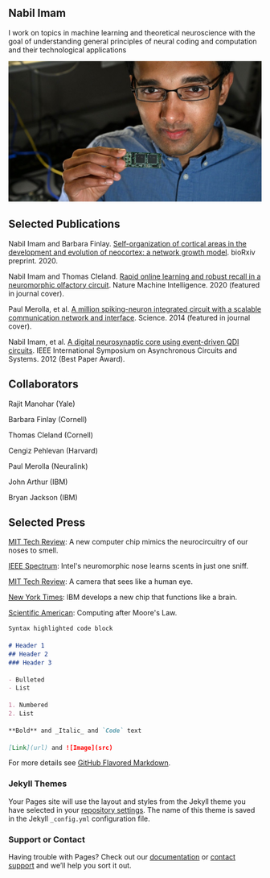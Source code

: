 ## Nabil Imam

I work on topics in machine learning and theoretical neuroscience with the goal of understanding general principles of neural coding and computation and their technological applications

![Image](nabil.imam.jpg)

## Selected Publications

Nabil Imam and Barbara Finlay. [Self-organization of cortical areas in the development and evolution of neocortex: a network growth model](Imam_Finlay_2020.pdf). bioRxiv preprint. 2020. 

Nabil Imam and Thomas Cleland. [Rapid online learning and robust recall in a neuromorphic olfactory circuit](Imam_Cleland_2020.pdf). Nature Machine Intelligence. 2020 (featured in journal cover). 

Paul Merolla, et al. [A million spiking-neuron integrated circuit with a scalable communication network and interface](IBM_TrueNorth.pdf). Science. 2014 (featured in journal cover). 

Nabil Imam, et al.  [A digital neurosynaptic core using event-driven QDI circuits](Imam_ASYNC_2012.pdf). IEEE International Symposium on Asynchronous Circuits and Systems. 2012 (Best Paper Award). 

## Collaborators

Rajit Manohar (Yale)

Barbara Finlay (Cornell)

Thomas Cleland (Cornell)

Cengiz Pehlevan (Harvard)

Paul Merolla (Neuralink)

John Arthur (IBM)

Bryan Jackson (IBM)

## Selected Press

[MIT Tech Review](https://www.technologyreview.com/2020/03/16/905295/ai-intel-neuromorphic-chip-mimics-brain-to-smell/): A new computer chip mimics the neurocircuitry of our noses to smell. 

[IEEE Spectrum](https://spectrum.ieee.org/tech-talk/artificial-intelligence/machine-learning/intels-neuromorphic-nose-learns-scents-in-just-one-sniff): Intel's neuromorphic nose learns scents in just one sniff. 

[MIT Tech Review](https://www.technologyreview.com/2013/08/23/176671/a-camera-that-sees-like-the-human-eye/): A camera that sees like a human eye​.

[New York Times](https://www.nytimes.com/2014/08/08/science/new-computer-chip-is-designed-to-work-like-the-brain.html): IBM develops a new chip that functions like a brain.

[Scientific American](https://www.scientificamerican.com/article/moores-law-computing-after-moores-law/): Computing after Moore's Law.


```markdown
Syntax highlighted code block

# Header 1
## Header 2
### Header 3

- Bulleted
- List

1. Numbered
2. List

**Bold** and _Italic_ and `Code` text

[Link](url) and ![Image](src)
```

For more details see [GitHub Flavored Markdown](https://guides.github.com/features/mastering-markdown/).

### Jekyll Themes

Your Pages site will use the layout and styles from the Jekyll theme you have selected in your [repository settings](https://github.com/nabilimam4/nabilimam4.github.io/settings). The name of this theme is saved in the Jekyll `_config.yml` configuration file.

### Support or Contact

Having trouble with Pages? Check out our [documentation](https://docs.github.com/categories/github-pages-basics/) or [contact support](https://github.com/contact) and we’ll help you sort it out.
